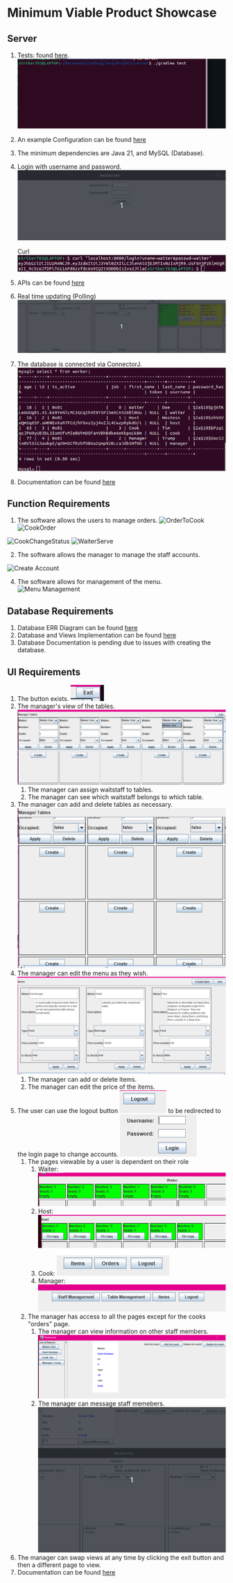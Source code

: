# Minimum Viable Product Showcase

## Server

1. Tests: found [here](../server/src/test/java/).
   ![Showcase of Tests](../gifs/Server%20Tests.gif)

2. An example Configuration can be found [here](../server/src/main/resources/application.example.properties)

3. The minimum dependencies are Java 21, and MySQL (Database).

4. Login with username and password.
   ![Login](../gifs/Login.gif)

   Curl
   ![Curl GET](../img/CurlLogin.png)

5. APIs can be found [here](../server/src/main/java/)

6. Real time updating (Polling)
   ![](../gifs/Updating.gif)

7. The database is connected via ConnectorJ.
   ![Database](../img/DatabaseConnecting.png)

8. Documentation can be found [here](https://github.com/CEG4110-Team-Jacob/Project/wiki/Server)

## Function Requirements

1. The software allows the users to manage orders.
   ![OrderToCook](https://github.com/CEG4110-Team-Jacob/Project/assets/102489053/53806115-6cbb-4e3d-9f4e-177f4af1c00b)
   ![CookOrder](https://github.com/CEG4110-Team-Jacob/Project/assets/102489053/fc548ecf-d4b2-4d33-af18-885019ddd8ad)

![CookChangeStatus](https://github.com/CEG4110-Team-Jacob/Project/assets/102489053/f4afbb61-0c88-403a-a2cb-4f61b8e1420d)
![WaiterServe](https://github.com/CEG4110-Team-Jacob/Project/assets/102489053/d535d218-6ccf-4593-99ce-551f8ee6b7f5)

2. The software allows the manager to manage the staff accounts.

![Create Account](https://github.com/CEG4110-Team-Jacob/Project/assets/102489053/01372e29-efe0-4e1f-ab35-6f8d05f30e1d)

4. The software allows for management of the menu.
   ![Menu Management](https://github.com/CEG4110-Team-Jacob/Project/assets/102489053/7ea95c6b-dc6d-4ae6-b96d-bcea7a26f1fd)

## Database Requirements

1. Database ERR Diagram can be found [here](https://github.com/CEG4110-Team-Jacob/Project/blob/main/server/database/RestoDiagram.pdf)
2. Database and Views Implementation can be found [here](https://github.com/CEG4110-Team-Jacob/Project/blob/main/server/database/RestoDatabase.sql)
3. Database Documentation is pending due to issues with creating the database.

## UI Requirements

1. The button exists. ![Exit](../img/ExitButton.png)
2. The manager's view of the tables. ![here](../img/TableView.png)
   1. The manager can assign waitstaff to tables.
   2. The manager can see which waitstaff belongs to which table.
3. The manager can add and delete tables as necessary. ![here](../img/TableCreate.PNG)
4. The manager can edit the menu as they wish. ![here](../img/Menu.png)
   1. The manager can add or delete items.
   2. The manager can edit the price of the items.
5. The user can use the logout button ![logout](../img/Logout.png) to be redirected to the login page to change accounts. ![login](../img/Login.png)
   1. The pages viewable by a user is dependent on their role
      1. Waiter: ![waiter](../img/WaiterUI.png)
      2. Host: ![host](../img/HostUI.png)
      3. Cook: ![cook](../img/CookUI.png)
      4. Manager: ![manager](../img/ManagerUI.png)
   2. The manager has access to all the pages except for the cooks "orders" page.
      1. The manager can view information on other staff members. ![manager view](../img/StaffInformation.png)
      2. The manager can message staff memebers. ![Messaging](../img/Message.gif)
6. The manager can swap views at any time by clicking the exit button and then a different page to view.
7. Documentation can be found [here](https://github.com/CEG4110-Team-Jacob/Project/wiki/User-Interface)
